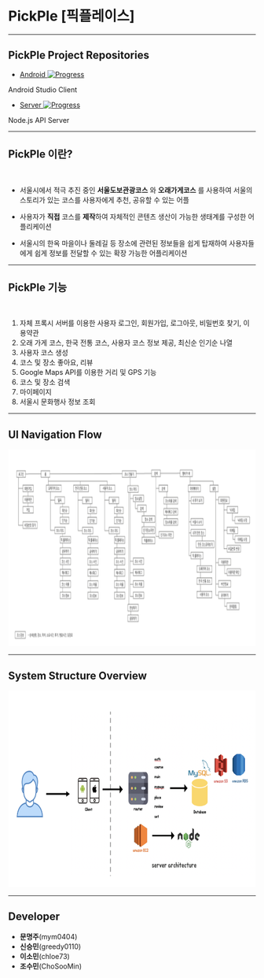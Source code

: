 # PickPle [픽플레이스]

----
## PickPle Project Repositories

* <a href="https://github.com/mym0404/Pick-Place-Android">Android  ![Progress](http://progressed.io/bar/100)  </a>

Android Studio Client

* <a href="https://github.com/project-pickple/Pickple_Server">Server  ![Progress](http://progressed.io/bar/100)  </a>

Node.js API Server

----
## PickPle 이란?

<img alt="" src="https://user-images.githubusercontent.com/52193680/65820905-a2115880-e269-11e9-85ad-146601bc21b6.jpg" height=128px />

* 서울시에서 적극 추진 중인 **서울도보관광코스** 와 **오래가게코스** 를 사용하여 서울의 스토리가 있는 코스를 사용자에게 추천, 공유할 수 있는 어플

* 사용자가 **직접** 코스를 **제작**하여 자체적인 콘텐츠 생산이 가능한 생태계를 구성한 어플리케이션

* 서울시의 한옥 마을이나 둘레길 등 장소에 관련된 정보들을 쉽게 탑재하여 사용자들에게 쉽게 정보를 전달할 수 있는 확장 가능한 어플리케이션

----
## PickPle 기능

<img alt="" src="https://user-images.githubusercontent.com/52193680/65835478-87021f80-e321-11e9-80ab-f458585e3a4b.png" />

1. 자체 프록시 서버를 이용한 사용자 로그인, 회원가입, 로그아웃, 비밀번호 찾기, 이용약관
2. 오래 가게 코스, 한국 전통 코스, 사용자 코스 정보 제공, 최신순 인기순 나열
3. 사용자 코스 생성
4. 코스 및 장소 좋아요, 리뷰
5. Google Maps API를 이용한 거리 및 GPS 기능
6. 코스 및 장소 검색
7. 마이페이지 
8. 서울시 문화행사 정보 조회

----
## UI Navigation Flow 

<img alt="" src="https://github.com/mym0404/Pick-Place-Android/blob/master/data.png" height=400px />

----
## System Structure Overview

<img alt="" src="https://github.com/mym0404/Pick-Place-Android/blob/master/123123.png" height=400px />

----
## Developer
* **문명주**(mym0404)
* **신승민**(greedy0110)
* **이소민**(chloe73)
* **조수민**(ChoSooMin)
